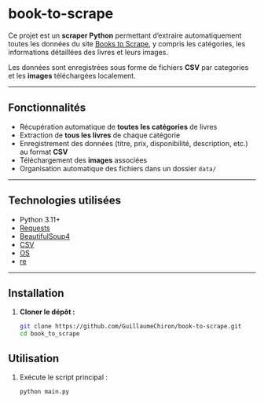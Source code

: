 # book-to-scrape

Ce projet est un **scraper Python** permettant d’extraire automatiquement toutes les données du site [Books to Scrape](https://books.toscrape.com), y compris les catégories, les informations détaillées des livres et leurs images.  

Les données sont enregistrées sous forme de fichiers **CSV** par categories et les **images** téléchargées localement.

---

## Fonctionnalités

- Récupération automatique de **toutes les catégories** de livres  
- Extraction de **tous les livres** de chaque catégorie  
- Enregistrement des données (titre, prix, disponibilité, description, etc.) au format **CSV**  
- Téléchargement des **images** associées  
- Organisation automatique des fichiers dans un dossier `data/`

---

## Technologies utilisées

- Python 3.11+
- [Requests](https://docs.python-requests.org/)
- [BeautifulSoup4](https://www.crummy.com/software/BeautifulSoup/)
- [CSV](https://docs.python.org/3/library/csv.html)
- [OS](https://docs.python.org/3/library/os.html)
- [re](https://docs.python.org/3/library/re.html)

---

## Installation

1. **Cloner le dépôt :**
   ```bash
   git clone https://github.com/GuillaumeChiron/book-to-scrape.git
   cd book_to_scrape

## Utilisation

1. Exécute le script principal :
   ```bash
   python main.py
